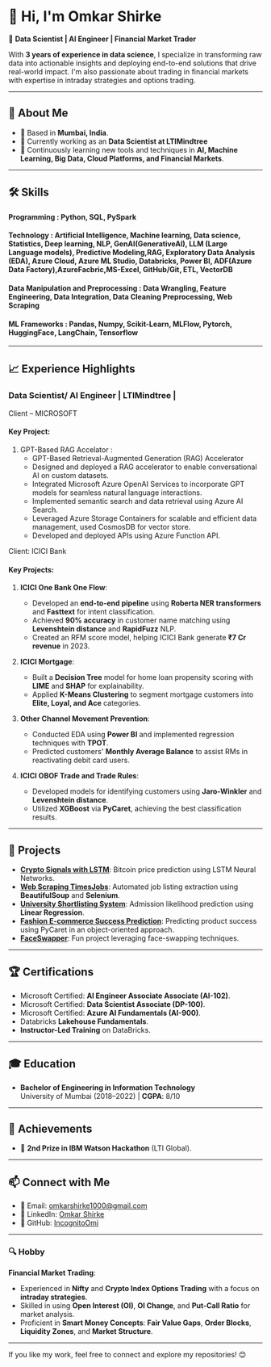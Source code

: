# 👋 Hi, I'm Omkar Shirke  

🚀 **Data Scientist | AI Engineer | Financial Market Trader**  

With **3 years of experience in data science**, I specialize in transforming raw data into actionable insights and deploying end-to-end solutions that drive real-world impact. I'm also passionate about trading in financial markets with expertise in intraday strategies and options trading.

---

## 🌟 **About Me**
- 📍 Based in **Mumbai, India**.
- 💼 Currently working as an **Data Scientist at LTIMindtree**
- 🌱 Continuously learning new tools and techniques in **AI, Machine Learning, Big Data, Cloud Platforms, and Financial Markets**.

---

## 🛠 **Skills**
#### Programming : Python, SQL, PySpark
#### Technology : Artificial Intelligence, Machine learning, Data science, Statistics, Deep learning, NLP, GenAI(GenerativeAI), LLM (Large Language models), Predictive Modeling,RAG, Exploratory Data Analysis (EDA), Azure Cloud, Azure ML Studio, Databricks, Power BI, ADF(Azure Data Factory),AzureFacbric,MS-Excel, GitHub/Git, ETL, VectorDB
#### Data Manipulation and Preprocessing : Data Wrangling, Feature Engineering, Data Integration, Data Cleaning Preprocessing, Web Scraping
#### ML Frameworks : Pandas, Numpy, Scikit-Learn, MLFlow, Pytorch, HuggingFace, LangChain, Tensorflow

---

## 📈 **Experience Highlights**
### **Data Scientist/ AI Engineer** | LTIMindtree |

Client – MICROSOFT
#### Key Project:
1. GPT-Based RAG Accelator : 
   - GPT-Based Retrieval-Augmented Generation (RAG) Accelerator
   - Designed and deployed a RAG accelerator to enable conversational AI on custom datasets.
   - Integrated Microsoft Azure OpenAI Services to incorporate GPT models for seamless natural language interactions.
   - Implemented semantic search and data retrieval using Azure AI Search.
   - Leveraged Azure Storage Containers for scalable and efficient data management, used CosmosDB for vector store.
   - Developed and deployed APIs using Azure Function API. 

Client: ICICI Bank  
#### Key Projects:
1. **ICICI One Bank One Flow**:  
   - Developed an **end-to-end pipeline** using **Roberta NER transformers** and **Fasttext** for intent classification.  
   - Achieved **90% accuracy** in customer name matching using **Levenshtein distance** and **RapidFuzz** NLP.  
   - Created an RFM score model, helping ICICI Bank generate **₹7 Cr revenue** in 2023.

2. **ICICI Mortgage**:  
   - Built a **Decision Tree** model for home loan propensity scoring with **LIME** and **SHAP** for explainability.  
   - Applied **K-Means Clustering** to segment mortgage customers into **Elite, Loyal, and Ace** categories.  

3. **Other Channel Movement Prevention**:  
   - Conducted EDA using **Power BI** and implemented regression techniques with **TPOT**.  
   - Predicted customers' **Monthly Average Balance** to assist RMs in reactivating debit card users.  

4. **ICICI OBOF Trade and Trade Rules**:  
   - Developed models for identifying customers using **Jaro-Winkler** and **Levenshtein distance**.  
   - Utilized **XGBoost** via **PyCaret**, achieving the best classification results. 
---

## 📂 **Projects**
- [**Crypto Signals with LSTM**](https://github.com/IncognitoOmi/Crypto_Signals_with_LSTM): Bitcoin price prediction using LSTM Neural Networks.  
- [**Web Scraping TimesJobs**](https://github.com/IncognitoOmi/Web_Scraping_TimesJobs): Automated job listing extraction using **BeautifulSoup** and **Selenium**.  
- [**University Shortlisting System**](https://github.com/IncognitoOmi/University_Shortlisting_and_Prediction_System/tree/main): Admission likelihood prediction using **Linear Regression**.  
- [**Fashion E-commerce Success Prediction**](https://github.com/IncognitoOmi/Fashion_Ecommerce_Product_Success_Prediction): Predicting product success using PyCaret in an object-oriented approach.  
- [**FaceSwapper**](https://github.com/IncognitoOmi/Face_swapper): Fun project leveraging face-swapping techniques.

---

## 🏆 **Certifications**
- Microsoft Certified: **AI Engineer Associate Associate (AI-102)**.
- Microsoft Certified: **Data Scientist Associate (DP-100)**.
- Microsoft Certified: **Azure AI Fundamentals (AI-900)**.  
- Databricks **Lakehouse Fundamentals**.  
- **Instructor-Led Training** on DataBricks.  

---

## 🎓 **Education**
- **Bachelor of Engineering in Information Technology**  
  University of Mumbai (2018–2022) | **CGPA**: 8/10  

---

## 💼 **Achievements**
- 🏅 **2nd Prize in IBM Watson Hackathon** (LTI Global).

---

## 📫 **Connect with Me**
- 📧 Email: [omkarshirke1000@gmail.com](mailto:omkarshirke1000@gmail.com)  
- 💼 LinkedIn: [Omkar Shirke](https://www.linkedin.com/in/omkar-shirke-389303199)  
- 🐙 GitHub: [IncognitoOmi](https://github.com/IncognitoOmi)

---

### 🔍 **Hobby**  
**Financial Market Trading**:
- Experienced in **Nifty** and **Crypto Index Options Trading** with a focus on **intraday strategies**.
- Skilled in using **Open Interest (OI)**, **OI Change**, and **Put-Call Ratio** for market analysis.
- Proficient in **Smart Money Concepts**: **Fair Value Gaps**, **Order Blocks**, **Liquidity Zones**, and **Market Structure**.


---

If you like my work, feel free to connect and explore my repositories! 😊


